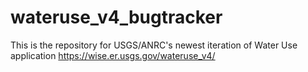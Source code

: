 # wateruse_v4_bugtracker
This is the repository for USGS/ANRC's newest iteration of Water Use application https://wise.er.usgs.gov/wateruse_v4/ 
